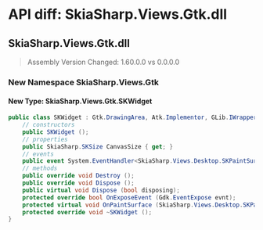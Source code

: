 # API diff: SkiaSharp.Views.Gtk.dll

## SkiaSharp.Views.Gtk.dll

> Assembly Version Changed: 1.60.0.0 vs 0.0.0.0

### New Namespace SkiaSharp.Views.Gtk

#### New Type: SkiaSharp.Views.Gtk.SKWidget

```csharp
public class SKWidget : Gtk.DrawingArea, Atk.Implementor, GLib.IWrapper, System.IDisposable {
	// constructors
	public SKWidget ();
	// properties
	public SkiaSharp.SKSize CanvasSize { get; }
	// events
	public event System.EventHandler<SkiaSharp.Views.Desktop.SKPaintSurfaceEventArgs> PaintSurface;
	// methods
	public override void Destroy ();
	public override void Dispose ();
	public virtual void Dispose (bool disposing);
	protected override bool OnExposeEvent (Gdk.EventExpose evnt);
	protected virtual void OnPaintSurface (SkiaSharp.Views.Desktop.SKPaintSurfaceEventArgs e);
	protected override void ~SKWidget ();
}
```

